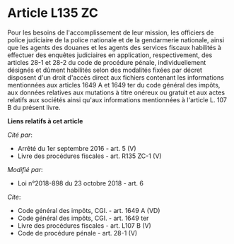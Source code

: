 # Article L135 ZC

Pour les besoins de l'accomplissement de leur mission, les officiers de police judiciaire de la police nationale et de la
gendarmerie nationale, ainsi que les agents des douanes et les agents des services fiscaux habilités à effectuer des enquêtes
judiciaires en application, respectivement, des articles 28-1 et 28-2 du code de procédure pénale, individuellement désignés
et dûment habilités selon des modalités fixées par décret disposent d'un droit d'accès direct aux fichiers contenant les
informations mentionnées aux articles 1649 A et 1649 ter du code général des impôts, aux données relatives aux mutations à
titre onéreux ou gratuit et aux actes relatifs aux sociétés ainsi qu'aux informations mentionnées à l'article L. 107 B du
présent livre.

**Liens relatifs à cet article**

_Cité par_:

  - Arrêté du 1er septembre 2016 - art. 5 (V)
  - Livre des procédures fiscales - art. R135 ZC-1 (V)

_Modifié par_:

  - Loi n°2018-898 du 23 octobre 2018 - art. 6

_Cite_:

  - Code général des impôts, CGI. - art. 1649 A (VD)
  - Code général des impôts, CGI. - art. 1649 ter
  - Livre des procédures fiscales - art. L107 B (V)
  - Code de procédure pénale - art. 28-1 (V)
